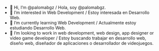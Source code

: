- 👋 Hi, I’m @palomabgz / Hola, soy @palomabgz.
- 👀 I’m interested in Web Development / Estoy interesada en Desarrollo Web.
- 🌱 I’m currently learning Web Development / Actualmente estoy estudiando Desarrollo Web.
- 💞️ I’m looking to work in web development, web design, app designer or video game developer 
/ Estoy buscando trabajar en desarrollo web, diseño web, diseñador de aplicaciones o desarrollador de videojuegos.

<!---
palomabgz/palomabgz is a ✨ special ✨ repository because its `README.md` (this file) appears on your GitHub profile.
You can click the Preview link to take a look at your changes.
--->
